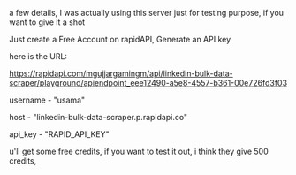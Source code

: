 a few details, I was actually using this server just for testing purpose, if you want to give it a shot

Just create a Free Account on rapidAPI, Generate an API key

here is the URL:

https://rapidapi.com/mgujjargamingm/api/linkedin-bulk-data-scraper/playground/apiendpoint_eee12490-a5e8-4557-b361-00e726fd3f03

username - "usama"

host - "linkedin-bulk-data-scraper.p.rapidapi.co"

api_key - "RAPID_API_KEY"


u'll get some free credits, if you want to test it out, i think they give 500 credits,
